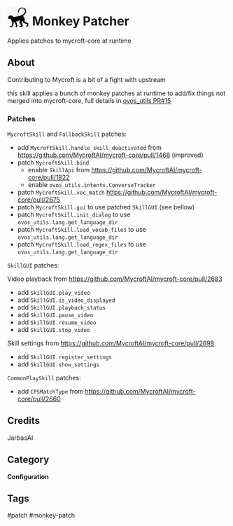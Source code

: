 # <img src='./desktop/icon/monkey_patch.png' card_color='#22a7f0' width='50' height='50' style='vertical-align:bottom'/> Monkey Patcher

Applies patches to mycroft-core at runtime

## About

Contributing to Mycroft is a bit of a fight with upstream

this skill applies a bunch of monkey patches at runtime to add/fix things 
not merged into mycroft-core, full details in [ovos_utils PR#15](https://github.com/OpenVoiceOS/ovos_utils/pull/15)

### Patches

`MycroftSkill` and `FallbackSkill` patches:

- add `MycroftSkill.handle_skill_deactivated` from https://github.com/MycroftAI/mycroft-core/pull/1468 (improved)
- patch `MycroftSkill.bind`
    - enable `SkillApi` from https://github.com/MycroftAI/mycroft-core/pull/1822
    - enable `ovos_utils.intents.ConverseTracker`
- patch `MycroftSkill.voc_match` https://github.com/MycroftAI/mycroft-core/pull/2675
- patch `MycroftSkill.gui` to use patched `SkillGUI` (see bellow)
- patch `MycroftSkill.init_dialog` to use `ovos_utils.lang.get_language_dir`
- patch `MycroftSkill.load_vocab_files` to use `ovos_utils.lang.get_language_dir`
- patch `MycroftSkill.load_regex_files` to use `ovos_utils.lang.get_language_dir`


`SkillGUI` patches:

Video playback from https://github.com/MycroftAI/mycroft-core/pull/2683
- add `SkillGUI.play_video`
- add `SkillGUI.is_video_displayed`
- add `SkillGUI.playback_status`
- add `SkillGUI.pause_video`
- add `SkillGUI.resume_video`
- add `SkillGUI.stop_video`

Skill settings from https://github.com/MycroftAI/mycroft-core/pull/2698
- add `SkillGUI.register_settings`
- add `SkillGUI.show_settings`

`CommonPlaySkill` patches:
- add `CPSMatchType` from https://github.com/MycroftAI/mycroft-core/pull/2660

## Credits
JarbasAI

## Category
**Configuration**

## Tags
#patch
#monkey-patch
